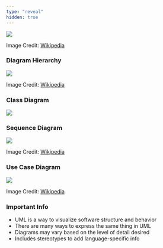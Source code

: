```yaml
---
type: "reveal"
hidden: true
---
```

<section>
    <img class="plain stretch" src="/cc410/images/5/410_5_umllogo.svg">
    <p class="imagecredit">Image Credit: <a href="https://commons.wikimedia.org/w/index.php?title=File:UML_logo.svg&oldid=519544315">Wikipedia</a></p>
</section>
<section>
    <h3>Diagram Hierarchy</h3>
    <img class="plain stretch" src="/cc410/images/5/410_5_diagrams.svg">
    <p class="imagecredit">Image Credit: <a href="https://commons.wikimedia.org/w/index.php?title=File:UML_diagrams_overview.svg&oldid=481131528">Wikipedia</a></p>
</section>
<section>
    <h3>Class Diagram</h3>
    <img class="plain stretch" src="/cc410/images/5/410_5_class.svg">
</section>
<section>
    <h3>Sequence Diagram</h3>
    <img class="plain stretch" src="/cc410/images/5/410_5_sequence.svg">
    <p class="imagecredit">Image Credit: <a href="https://commons.wikimedia.org/w/index.php?title=File:CheckEmail.svg&oldid=478095044">Wikipedia</a></p>
</section>
<section>
    <h3>Use Case Diagram</h3>
    <img class="plain stretch" src="/cc410/images/5/410_5_usecase.svg">
    <p class="imagecredit">Image Credit: <a href="https://commons.wikimedia.org/w/index.php?title=File:UML_Use_Case_diagram.svg&oldid=447268875">Wikipedia</a></p>
</section>
<section>
    <h3>Important Info</h3>
    <ul>
        <li>UML is a way to visualize software structure and behavior</li>
        <li class="fragment">There are many ways to express the same thing in UML</li>
        <li class="fragment">Diagrams may vary based on the level of detail desired</li>
        <li class="fragment">Includes stereotypes to add language-specific info</li>
    </ul>
</section>